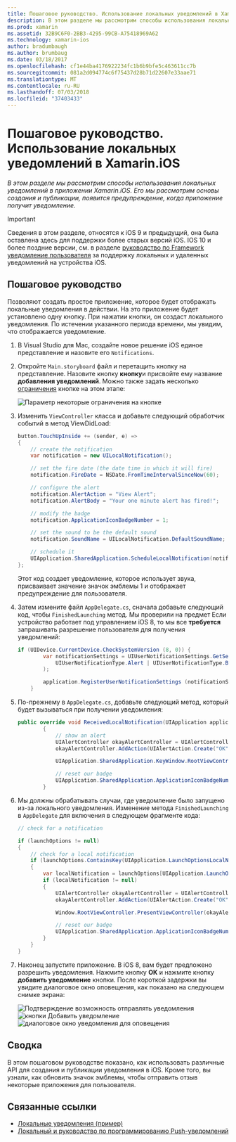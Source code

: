 ```yaml
---
title: Пошаговое руководство. Использование локальных уведомлений в Xamarin.iOS
description: В этом разделе мы рассмотрим способы использования локальных уведомлений в приложении Xamarin.iOS. Его мы рассмотрим основы создания и публикации, появится предупреждение, когда приложение получит уведомление.
ms.prod: xamarin
ms.assetid: 32B9C6F0-2BB3-4295-99CB-A75418969A62
ms.technology: xamarin-ios
author: bradumbaugh
ms.author: brumbaug
ms.date: 03/18/2017
ms.openlocfilehash: cf1e44ba4176922234fc1b6b9bfe5c463611cc7b
ms.sourcegitcommit: 081a2d094774c6f75437d28b71d22607e33aae71
ms.translationtype: MT
ms.contentlocale: ru-RU
ms.lasthandoff: 07/03/2018
ms.locfileid: "37403433"
---
```

# <a name="walkthrough---using-local-notifications-in-xamarinios"></a>Пошаговое руководство. Использование локальных уведомлений в Xamarin.iOS

_В этом разделе мы рассмотрим способы использования локальных уведомлений в приложении Xamarin.iOS. Его мы рассмотрим основы создания и публикации, появится предупреждение, когда приложение получит уведомление._

> [!IMPORTANT]
> Сведения в этом разделе, относятся к iOS 9 и предыдущий, она была оставлена здесь для поддержки более старых версий iOS. IOS 10 и более поздние версии, см. в разделе [руководство по Framework уведомление пользователя](~/ios/platform/user-notifications/index.md) за поддержку локальных и удаленных уведомлений на устройства iOS.

## <a name="walkthrough"></a>Пошаговое руководство

Позволяют создать простое приложение, которое будет отображать локальные уведомления в действии. На это приложение будет установлено одну кнопку. При нажатии кнопки, он создаст локального уведомления. По истечении указанного периода времени, мы увидим, что отображается уведомление.


1. В Visual Studio для Mac, создайте новое решение iOS единое представление и назовите его `Notifications`.
1. Откройте `Main.storyboard` файл и перетащить кнопку на представление. Назовите кнопку **кнопку**и присвойте ему название **добавления уведомлений**. Можно также задать несколько [ограничения](~/ios/user-interface/designer/designer-auto-layout.md) кнопке на этом этапе: 

    ![](local-notifications-in-ios-walkthrough-images/image3.png "Параметр некоторые ограничения на кнопке")
1. Изменить `ViewController` класса и добавьте следующий обработчик событий в метод ViewDidLoad:

    ```csharp
    button.TouchUpInside += (sender, e) =>
    {
        // create the notification
        var notification = new UILocalNotification();

        // set the fire date (the date time in which it will fire)
        notification.FireDate = NSDate.FromTimeIntervalSinceNow(60);

        // configure the alert
        notification.AlertAction = "View Alert";
        notification.AlertBody = "Your one minute alert has fired!";

        // modify the badge
        notification.ApplicationIconBadgeNumber = 1;

        // set the sound to be the default sound
        notification.SoundName = UILocalNotification.DefaultSoundName;

        // schedule it
        UIApplication.SharedApplication.ScheduleLocalNotification(notification);
    };
    ```

    Этот код создает уведомление, которое использует звука, присваивает значение значок эмблемы 1 и отображает предупреждение для пользователя.

1. Затем измените файл `AppDelegate.cs`, сначала добавьте следующий код, чтобы `FinishedLaunching` метод. Мы проверили на предмет Если устройство работает под управлением iOS 8, то мы все **требуется** запрашивать разрешение пользователя для получения уведомлений:

    ```csharp
    if (UIDevice.CurrentDevice.CheckSystemVersion (8, 0)) {
            var notificationSettings = UIUserNotificationSettings.GetSettingsForTypes (
                UIUserNotificationType.Alert | UIUserNotificationType.Badge | UIUserNotificationType.Sound, null
            );

            application.RegisterUserNotificationSettings (notificationSettings);
        }
    ```

1. По-прежнему в `AppDelegate.cs`, добавьте следующий метод, который будет вызываться при получении уведомления:

    ```csharp
    public override void ReceivedLocalNotification(UIApplication application, UILocalNotification notification)
            {
                // show an alert
                UIAlertController okayAlertController = UIAlertController.Create(notification.AlertAction, notification.AlertBody, UIAlertControllerStyle.Alert);
                okayAlertController.AddAction(UIAlertAction.Create("OK", UIAlertActionStyle.Default, null));

                UIApplication.SharedApplication.KeyWindow.RootViewController.PresentViewController(okayAlertController, true, null);

                // reset our badge
                UIApplication.SharedApplication.ApplicationIconBadgeNumber = 0;
            }

    ```

1. Мы должны обрабатывать случаи, где уведомление было запущено из-за локального уведомления. Изменение метода `FinishedLaunching` в `AppDelegate` для включения в следующем фрагменте кода:


    ```csharp
    // check for a notification

    if (launchOptions != null)
    {
        // check for a local notification
        if (launchOptions.ContainsKey(UIApplication.LaunchOptionsLocalNotificationKey))
        {
            var localNotification = launchOptions[UIApplication.LaunchOptionsLocalNotificationKey] as UILocalNotification;
            if (localNotification != null)
            {
                UIAlertController okayAlertController = UIAlertController.Create(localNotification.AlertAction, localNotification.AlertBody, UIAlertControllerStyle.Alert);
                okayAlertController.AddAction(UIAlertAction.Create("OK", UIAlertActionStyle.Default, null));

                Window.RootViewController.PresentViewController(okayAlertController, true, null);

                // reset our badge
                UIApplication.SharedApplication.ApplicationIconBadgeNumber = 0;
            }
        }
    }

    ```

1. Наконец запустите приложение. В iOS 8, вам будет предложено разрешить уведомления. Нажмите кнопку **ОК** и нажмите кнопку **добавить уведомление** кнопки. После короткой задержки вы увидите диалоговое окно оповещения, как показано на следующем снимке экрана:

    ![](local-notifications-in-ios-walkthrough-images/image0.png "Подтверждение возможность отправлять уведомления") ![](local-notifications-in-ios-walkthrough-images/image1.png "кнопки Добавить уведомление") ![](local-notifications-in-ios-walkthrough-images/image2.png "диалоговое окно уведомления для оповещения")

## <a name="summary"></a>Сводка

В этом пошаговом руководстве показано, как использовать различные API для создания и публикации уведомления в iOS. Кроме того, вы узнали, как обновить значок эмблемы, чтобы отправить отзыв некоторые приложения для пользователя.


## <a name="related-links"></a>Связанные ссылки

- [Локальные уведомления (пример)](https://developer.xamarin.com/samples/monotouch/LocalNotifications)
- [Локальный и руководство по программированию Push-уведомлений](https://developer.apple.com/library/prerelease/content/documentation/NetworkingInternet/Conceptual/RemoteNotificationsPG/)
